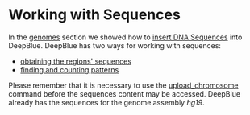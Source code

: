 # Working with Sequences

In the [genomes](../02-data-types/02-04-genomes.md) section we showed how to [insert DNA Sequences](http://deepblue.mpi-inf.mpg.de/api.html#api-upload_chromosome) into DeepBlue.
DeepBlue has two ways for working with sequences:
 * [obtaining the regions' sequences](06-01-obtaining-region-sequences.md)
 * [finding and counting patterns](06-02-patterns.md)

Please remember that it is necessary to use the [upload_chromosome](http://deepblue.mpi-inf.mpg.de/api.html#api-upload_chromosome) command before the sequences content may be accessed. DeepBlue already has the sequences for the genome assembly *hg19*.
